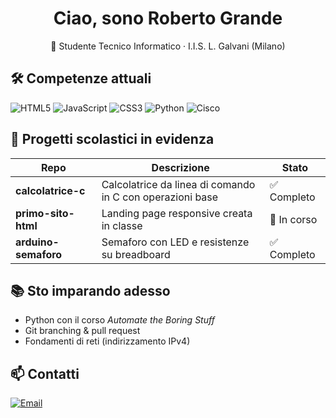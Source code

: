 <h1 align="center">Ciao, sono Roberto Grande</h1>
<p align="center">
  🏫 Studente Tecnico Informatico · I.I.S. L. Galvani (Milano)<br>
</p>

## 🛠️ Competenze attuali
![HTML5](https://img.shields.io/badge/HTML5-E34F26?style=for-the-badge&logo=html5&logoColor=white)
![JavaScript](https://img.shields.io/badge/JavaScript-F7DF1E?style=for-the-badge&logo=javascript&logoColor=black)
![CSS3](https://img.shields.io/badge/CSS3-1572B6?style=for-the-badge&logo=css3&logoColor=white)
![Python](https://img.shields.io/badge/Python-3776AB?style=for-the-badge&logo=python&logoColor=white)
![Cisco](https://img.shields.io/badge/Cisco-1BA0D7?style=for-the-badge&logo=cisco&logoColor=white)

## 🚧 Progetti scolastici in evidenza
| Repo | Descrizione | Stato |
|------|-------------|-------|
| **calcolatrice-c** | Calcolatrice da linea di comando in C con operazioni base | ✅ Completo |
| **primo-sito-html** | Landing page responsive creata in classe | 🚧 In corso |
| **arduino-semaforo** | Semaforo con LED e resistenze su breadboard | ✅ Completo |

## 📚 Sto imparando adesso
- Python con il corso *Automate the Boring Stuff*
- Git branching & pull request
- Fondamenti di reti (indirizzamento IPv4)



## 📫 Contatti
[![Email](https://img.shields.io/badge/Email-contattami-D14836?style=for-the-badge&logo=gmail&logoColor=white)](mailto:grand3.roberto@gmail.com)
